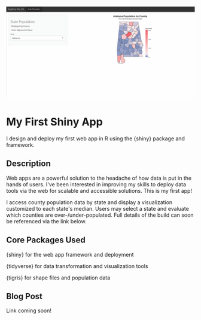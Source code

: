 ![Web App Demo](./blog_explore-us-demo_014.gif)

# My First Shiny App

I design and deploy my first web app in R using the {shiny} package and framework.

## Description

Web apps are a powerful solution to the headache of how data is put in the hands of users. I've been interested in improving my skills to deploy data tools via the 
web for scalable and accessible solutions. This is my first app!

I access county population data by state and display a visualization customized to each state's median. Users may select a state and evaluate which counties are
over-/under-populated. Full details of the build can soon be referenced via the link below.

## Core Packages Used

{shiny} for the web app framework and deployment

{tidyverse} for data transformation and visualization tools

{tigris} for shape files and population data

## Blog Post
Link coming soon!
